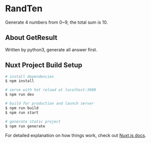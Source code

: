 # RandTen

Generate 4 numbers from 0~9, the total sum is 10.

## About GetResult

Written by python3, generate all answer first.

## Nuxt Project Build Setup

```bash
# install dependencies
$ npm install

# serve with hot reload at localhost:3000
$ npm run dev

# build for production and launch server
$ npm run build
$ npm run start

# generate static project
$ npm run generate
```

For detailed explanation on how things work, check out [Nuxt.js docs](https://nuxtjs.org).

